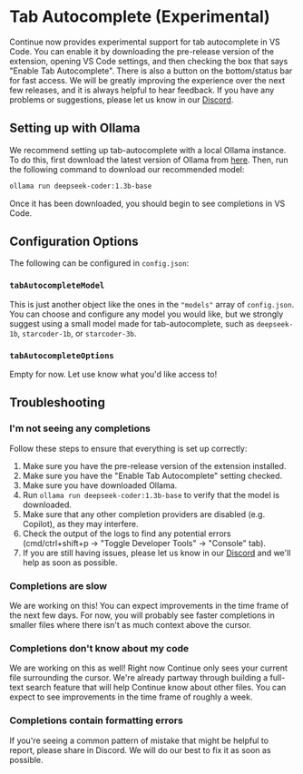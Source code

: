 # Tab Autocomplete (Experimental)

Continue now provides experimental support for tab autocomplete in VS Code. You can enable it by downloading the pre-release version of the extension, opening VS Code settings, and then checking the box that says "Enable Tab Autocomplete". There is also a button on the bottom/status bar for fast access. We will be greatly improving the experience over the next few releases, and it is always helpful to hear feedback. If you have any problems or suggestions, please let us know in our [Discord](https://discord.gg/vapESyrFmJ).

## Setting up with Ollama

We recommend setting up tab-autocomplete with a local Ollama instance. To do this, first download the latest version of Ollama from [here](https://ollama.ai). Then, run the following command to download our recommended model:

```bash
ollama run deepseek-coder:1.3b-base
```

Once it has been downloaded, you should begin to see completions in VS Code.

## Configuration Options

The following can be configured in `config.json`:

### `tabAutocompleteModel`

This is just another object like the ones in the `"models"` array of `config.json`. You can choose and configure any model you would like, but we strongly suggest using a small model made for tab-autocomplete, such as `deepseek-1b`, `starcoder-1b`, or `starcoder-3b`.

### `tabAutocompleteOptions`

Empty for now. Let use know what you'd like access to!

## Troubleshooting

### I'm not seeing any completions

Follow these steps to ensure that everything is set up correctly:

1. Make sure you have the pre-release version of the extension installed.
2. Make sure you have the "Enable Tab Autocomplete" setting checked.
3. Make sure you have downloaded Ollama.
4. Run `ollama run deepseek-coder:1.3b-base` to verify that the model is downloaded.
5. Make sure that any other completion providers are disabled (e.g. Copilot), as they may interfere.
6. Check the output of the logs to find any potential errors (cmd/ctrl+shift+p -> "Toggle Developer Tools" -> "Console" tab).
7. If you are still having issues, please let us know in our [Discord](https://discord.gg/vapESyrFmJ) and we'll help as soon as possible.

### Completions are slow

We are working on this! You can expect improvements in the time frame of the next few days. For now, you will probably see faster completions in smaller files where there isn't as much context above the cursor.

### Completions don't know about my code

We are working on this as well! Right now Continue only sees your current file surrounding the cursor. We're already partway through building a full-text search feature that will help Continue know about other files. You can expect to see improvements in the time frame of roughly a week.

### Completions contain formatting errors

If you're seeing a common pattern of mistake that might be helpful to report, please share in Discord. We will do our best to fix it as soon as possible.
